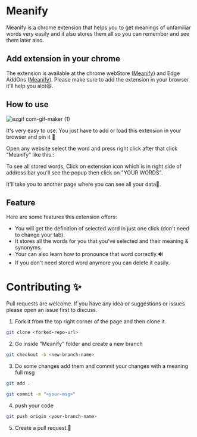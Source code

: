 # Meanify 

Meanify is a chrome extension that helps you to get meanings of unfamiliar words very easily and it also stores them all so you can remember and see them later also.

## Add extension in your chrome

The extension is available at the chrome webStore ([Meanify](https://chrome.google.com/webstore/detail/meanify-dictionary/eacnimghnciloibpcfagciaagmpmkdco)) and Edge AddOns ([Meanify](https://microsoftedge.microsoft.com/addons/detail/meanify/dljdcindnbidjlkapliihhdigmgbbomo?hl=en-US)). Please make sure to add the extension in your browser it'll help you alot😃.

## How to use

![ezgif com-gif-maker (1)](https://user-images.githubusercontent.com/76878117/142830518-ac842037-e5c4-481e-8f74-1946e1ee2027.gif)

It's very easy to use. You just have to add or load this extension in your browser and pin it 📌

Open any website select the word and press right click after that click "Meanify" like this :

To see all stored words, Click on extension icon which is in right side of address bar you'll see the popup then click on "YOUR WORDS".

It'll take you to another page where you can see all your data📕.

## Feature

Here are some features this extension offers:
<ul>
  <li>You will get the definition of selected word in just one click (don't need to change your tab).</li>
  <li>It stores all the words for you that you've selected and their meaning & synonyms.</li>
  <li>Your can also learn how to pronounce that word correctly.🔊</li>
  <li>If you don't need stored word anymore you can delete it easily.</li>
</ul>

# Contributing ✨

Pull requests are welcome. If you have any idea or suggestions or issues please open an issue first to discuss.

1) Fork it from the top right corner of the page and then clone it.
```bash
git clone <forked-repo-url>
```

2) Go inside "Meanify" folder and create a new branch
```bash
git checkout -b <new-branch-name>
```

3) Do some changes add them and commit your changes with a meaning full msg
 ```bash
git add .
```
```bash
git commit -m "<your-msg>"
```

4) push your code
```bash
git push origin <your-branch-name>
```

5) Create a pull request.🥳
